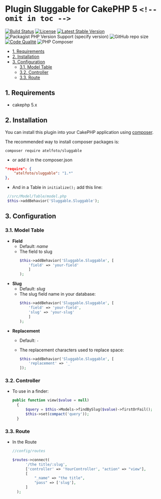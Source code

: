# Plugin Sluggable  for CakePHP 5 `<!-- omit in toc -->`

[![Build Status](https://api.travis-ci.com/atelfoto/sluggable.svg?branch=master)](https://travis-ci.org/atelfoto/sluggable)
[![License](https://poser.pugx.org/atelfoto/sluggable/license.svg)](//packagist.org/packages/atelfoto/sluggable)
[![Latest Stable Version](https://poser.pugx.org/atelfoto/sluggable/v/stable.svg)](//packagist.org/packages/atelfoto/sluggable)
![Packagist PHP Version Support (specify version)](https://img.shields.io/packagist/php-v/cakephp/cakephp/4.1.1?color=green&logo=cakephp)
![GitHub repo size](https://img.shields.io/github/repo-size/atelfoto/sluggable?color=red&logo=cakephp)
[![Code Qualité](https://scrutinizer-ci.com/g/atelfoto/sluggable/badges/quality-score.png?b=master)](https://scrutinizer-ci.com/g/atelfoto/sluggable/?branch=master)
![PHP Composer](https://github.com/atelfoto/sluggable/workflows/PHP%20Composer/badge.svg)

- [1. Requirements](#1-requirements)
- [2. Installation](#2-installation)
- [3. Configuration](#3-configuration)
  - [3.1. Model Table](#31-model-table)
  - [3.2. Controller](#32-controller)
  - [3.3. Route](#33-route)

## 1. Requirements

- cakephp 5.x

## 2. Installation

You can install this plugin into your CakePHP application using [composer](https://getcomposer.org).

The recommended way to install composer packages is:

```
composer require atelfoto/sluggable
```

- or  add it in the composer.json

```json
"require": {
    "atelfoto/sluggable": "1.*"
},
```

- And in a Table in ``initialize();`` add this line:

```php
 //src/Model/Table/model.php
 $this->addBehavior('Sluggable.Sluggable');
```

## 3. Configuration

### 3.1. Model Table

- **Field**
  - Default: _name_
  - The field to slug
    ```php
    $this->addBehavior('Sluggable.Sluggable', [
        'field' => 'your-field'
        ]
    );
    ```
- **Slug**
  - Default: _slug_
  - The slug field name in your database:
    ```php
    $this->addBehavior('Sluggable.Sluggable', [
        'field' => 'your-field',
        'slug' => 'your-slug'
        ]
    );
    ```
- **Replacement**
  - Default: `-`
  - The replacement characters used to replace space:

    ```php
    $this->addBehavior('Sluggable.Sluggable', [
        'replacement' => '_'
    ]);
    ```

### 3.2. Controller

- To use in a finder:

  ```php
  public function view($value = null)
    {
        $query = $this->Models->findBySlug($value)->firstOrFail();
        $this->set(compact('query'));
    }
  ```

### 3.3. Route

- In the Route

  ```php
  //config/routes

  $routes->connect(
        '/the title/:slug',
        ['controller' => 'YourController', "action" => "view"],
        [
            "_name" => "the title",
            "pass" => ['slug'],
        ]
    );
  ```
